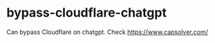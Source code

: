 # bypass-cloudflare-chatgpt
Can bypass Cloudflare on chatgpt. Check https://www.capsolver.com/ 
                                                                                     